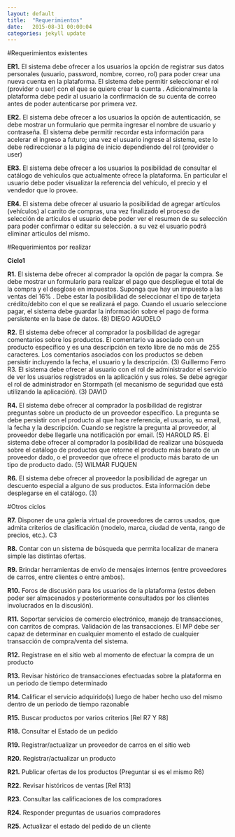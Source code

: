 ```yaml
---
layout: default
title:  "Requerimientos"
date:   2015-08-31 00:00:04
categories: jekyll update
---
```


#Requerimientos existentes

**ER1.** El sistema debe ofrecer a los usuarios la opción de registrar sus datos personales (usuario, password, nombre, correo, rol) para poder crear una nueva cuenta en la plataforma. El sistema debe permitir seleccionar el rol (provider o user) con el que se quiere crear la cuenta . Adicionalmente la plataforma debe pedir al usuario la confirmación de su cuenta de correo antes de poder autenticarse por primera vez.

**ER2.** El sistema debe ofrecer a los usuarios la opción de autenticación, se debe mostrar un formulario que permita ingresar el nombre de usuario y contraseña. El sistema debe permitir recordar esta información para acelerar el ingreso a futuro; una vez el usuario ingrese al sistema, este lo debe redireccionar a la página de inicio dependiendo del rol (provider o user)

**ER3.** El sistema debe ofrecer a los usuarios la posibilidad de consultar el catálogo de vehículos que actualmente ofrece la plataforma. En particular el usuario debe poder visualizar la referencia del vehículo, el precio y el vendedor que lo provee.

**ER4.** El sistema debe ofrecer al usuario la posibilidad de agregar artículos (vehículos) al carrito de compras, una vez finalizado el proceso de selección de artículos el usuario debe poder ver el resumen de su selección para poder confirmar o editar su selección. a su vez el usuario podrá eliminar artículos del mismo.

#Requerimientos por realizar

**Ciclo1**

**R1.** El sistema debe ofrecer al comprador la opción de pagar la compra. Se debe mostrar un formulario para realizar el pago que despliegue el total de la compra y el desglose en impuestos. Suponga que hay un impuesto a las ventas del 16% . Debe estar la posibilidad de seleccionar el tipo de tarjeta crédito/debito con el que se realizará el pago. Cuando el usuario seleccione pagar, el sistema debe guardar la información sobre el pago de forma persistente en la base de datos. (8) DIEGO AGUDELO

**R2.** El sistema debe ofrecer al comprador la posibilidad de agregar comentarios sobre los productos. El comentario va  asociado con un producto específico y es una descripción en texto libre de no más de 255 caracteres. Los comentarios asociados con los productos se deben persistir incluyendo la fecha, el usuario y la descripción.  (3) Guillermo Ferro
R3. El sistema debe ofrecer al usuario con el rol de administrador el servicio de ver los usuarios registrados en la aplicación y sus roles. Se debe agregar el rol de administrador en Stormpath (el mecanismo de seguridad que está utilizando la aplicación). (3) DAVID

**R4.** El sistema debe ofrecer al comprador la posibilidad de registrar preguntas sobre un producto de un proveedor específico. La pregunta se debe persistir con el producto al que hace referencia, el usuario, su email, la fecha y la descripción.  Cuando se registre la pregunta al proveedor, al proveedor debe llegarle una notificación por email. (5) HAROLD
R5.  El sistema debe ofrecer al comprador la posibilidad de realizar una búsqueda sobre el catálogo de productos que retorne el producto más barato de un proveedor dado, o el proveedor que ofrece el producto más barato de un tipo de producto dado. (5)  WILMAR FUQUEN

**R6.** El sistema debe ofrecer al proveedor la posibilidad de agregar un descuento especial a alguno de sus productos. Esta información debe desplegarse en el catálogo. (3) 

#Otros ciclos

**R7.** Disponer de una galería virtual de proveedores de carros usados, que admita criterios de clasificación (modelo, marca, ciudad de venta, rango de precios, etc.). C3

**R8.** Contar con un sistema de búsqueda que permita localizar de manera simple las distintas ofertas. 

**R9.** Brindar herramientas de envío de mensajes internos (entre proveedores de carros, entre clientes o entre ambos).

**R10.** Foros de discusión para los usuarios de la plataforma (estos deben poder ser almacenados y posteriormente consultados por los clientes involucrados en la discusión).

**R11.** Soportar servicios de comercio electrónico, manejo de transacciones, con carritos de compras. Validación de las transacciones. El MP debe ser capaz de determinar en cualquier momento el estado de cualquier transacción de compra/venta del sistema.

**R12.** Registrase en el sitio web al momento de efectuar la compra de un producto

**R13.** Revisar histórico de transacciones efectuadas sobre la plataforma en un periodo de tiempo determinado

**R14.** Calificar el servicio adquirido(s) luego de haber hecho uso del mismo dentro de un periodo de tiempo razonable

**R15.** Buscar productos por varios criterios [Rel R7 Y R8]

**R18.** Consultar el Estado de un pedido

**R19.** Registrar/actualizar un proveedor de carros en el sitio web

**R20.** Registrar/actualizar un producto

**R21.** Publicar ofertas de los productos (Preguntar si es el mismo R6)

**R22.** Revisar históricos de ventas [Rel R13]

**R23.** Consultar las calificaciones de los compradores

**R24.** Responder preguntas de usuarios compradores

**R25.** Actualizar el estado del pedido de un cliente
